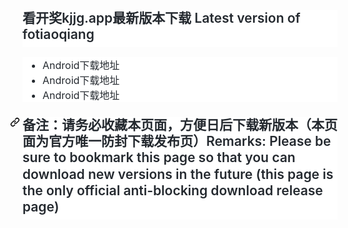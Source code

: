 <h2 dir="auto" style="box-sizing: border-box; margin-top: 0px !important; margin-bottom: 16px; font-size: 1.5em; font-weight: 600; line-height: 1.25; padding-bottom: 0.3em; border-bottom: 1px solid var(--color-border-muted); color: rgb(36, 41, 47); font-family: -apple-system, BlinkMacSystemFont, &quot;Segoe UI&quot;, Helvetica, Arial, sans-serif, &quot;Apple Color Emoji&quot;, &quot;Segoe UI Emoji&quot;; font-style: normal; font-variant-ligatures: normal; font-variant-caps: normal; letter-spacing: normal; orphans: 2; text-align: start; text-indent: 0px; text-transform: none; white-space: normal; widows: 2; word-spacing: 0px; -webkit-text-stroke-width: 0px; background-color: rgb(255, 255, 255); text-decoration-style: initial; text-decoration-color: initial;">
看开奖kjjg.app最新版本下载 Latest version of fotiaoqiang</h2>
<ul dir="auto" style="box-sizing: border-box; padding-left: 2em; margin-top: 0px; margin-bottom: 16px; color: rgb(36, 41, 47); font-family: -apple-system, BlinkMacSystemFont, &quot;Segoe UI&quot;, Helvetica, Arial, sans-serif, &quot;Apple Color Emoji&quot;, &quot;Segoe UI Emoji&quot;; font-size: 16px; font-style: normal; font-variant-ligatures: normal; font-variant-caps: normal; font-weight: 400; letter-spacing: normal; orphans: 2; text-align: start; text-indent: 0px; text-transform: none; white-space: normal; widows: 2; word-spacing: 0px; -webkit-text-stroke-width: 0px; background-color: rgb(255, 255, 255); text-decoration-style: initial; text-decoration-color: initial;">
	<li style="box-sizing: border-box;">
	<a rel="nofollow" style="box-sizing: border-box; background-color: transparent; color: var(--color-accent-fg); text-decoration: none;" href="https://github.com/whpolily/333/releases/download/kj/kj.apk">
	Android</a><a rel="nofollow" style="box-sizing: border-box; color: var(--color-accent-fg); text-decoration: none; background-color: transparent" href="https://s3.amazonaws.com/fotiaoqiang/ftq-v2.7.12-1.apk">下载地址</a></li>
	<li style="box-sizing: border-box;">
	<a rel="nofollow" style="box-sizing: border-box; background-color: transparent; color: var(--color-accent-fg); text-decoration: none;" href="https://github.com/whpolily/333/releases/download/kj/kj.apk">
	Android</a><a rel="nofollow" style="box-sizing: border-box; color: var(--color-accent-fg); text-decoration: none; background-color: transparent" href="https://s3.amazonaws.com/fotiaoqiang/ftq-v2.7.12-1.apk">下载地址</a></li>
	<li style="box-sizing: border-box;">
	<a rel="nofollow" style="box-sizing: border-box; background-color: transparent; color: var(--color-accent-fg); text-decoration: none;" href="https://github.com/whpolily/333/releases/download/kj/kj.apk">
	Android</a><a rel="nofollow" style="box-sizing: border-box; color: var(--color-accent-fg); text-decoration: none; background-color: transparent" href="https://s3.amazonaws.com/fotiaoqiang/ftq-v2.7.12-1.apk">下载地址</a></li>
</ul>
<h2 dir="auto" style="box-sizing: border-box; margin-top: 24px; margin-bottom: 16px; font-size: 1.5em; font-weight: 600; line-height: 1.25; padding-bottom: 0.3em; border-bottom: 1px solid var(--color-border-muted); color: rgb(36, 41, 47); font-family: -apple-system, BlinkMacSystemFont, &quot;Segoe UI&quot;, Helvetica, Arial, sans-serif, &quot;Apple Color Emoji&quot;, &quot;Segoe UI Emoji&quot;; font-style: normal; font-variant-ligatures: normal; font-variant-caps: normal; letter-spacing: normal; orphans: 2; text-align: start; text-indent: 0px; text-transform: none; white-space: normal; widows: 2; word-spacing: 0px; -webkit-text-stroke-width: 0px; background-color: rgb(255, 255, 255); text-decoration-style: initial; text-decoration-color: initial;">
<a id="user-content-备注请务必收藏本页面方便日后下载新版本本页面为官方唯一防封下载发布页remarks-please-be-sure-to-bookmark-this-page-so-that-you-can-download-new-versions-in-the-future-this-page-is-the-only-official-anti-blocking-download-release-page" class="anchor" aria-hidden="true" style="box-sizing: border-box; background-color: transparent; color: var(--color-accent-fg); text-decoration: none; float: left; padding-right: 4px; margin-left: -20px; line-height: 1;" href="https://github.com/getfotiaoqiang/download/tree/v2.7.12#%E5%A4%87%E6%B3%A8%E8%AF%B7%E5%8A%A1%E5%BF%85%E6%94%B6%E8%97%8F%E6%9C%AC%E9%A1%B5%E9%9D%A2%E6%96%B9%E4%BE%BF%E6%97%A5%E5%90%8E%E4%B8%8B%E8%BD%BD%E6%96%B0%E7%89%88%E6%9C%AC%E6%9C%AC%E9%A1%B5%E9%9D%A2%E4%B8%BA%E5%AE%98%E6%96%B9%E5%94%AF%E4%B8%80%E9%98%B2%E5%B0%81%E4%B8%8B%E8%BD%BD%E5%8F%91%E5%B8%83%E9%A1%B5remarks-please-be-sure-to-bookmark-this-page-so-that-you-can-download-new-versions-in-the-future-this-page-is-the-only-official-anti-blocking-download-release-page"><svg class="octicon octicon-link" viewBox="0 0 16 16" version="1.1" width="16" height="16" aria-hidden="true"><path fill-rule="evenodd" d="M7.775 3.275a.75.75 0 001.06 1.06l1.25-1.25a2 2 0 112.83 2.83l-2.5 2.5a2 2 0 01-2.83 0 .75.75 0 00-1.06 1.06 3.5 3.5 0 004.95 0l2.5-2.5a3.5 3.5 0 00-4.95-4.95l-1.25 1.25zm-4.69 9.64a2 2 0 010-2.83l2.5-2.5a2 2 0 012.83 0 .75.75 0 001.06-1.06 3.5 3.5 0 00-4.95 0l-2.5 2.5a3.5 3.5 0 004.95 4.95l1.25-1.25a.75.75 0 00-1.06-1.06l-1.25 1.25a2 2 0 01-2.83 0z"></path></svg>
</a>备注：请务必收藏本页面，方便日后下载新版本（本页面为官方唯一防封下载发布页）Remarks: Please be sure to bookmark 
this page so that you can download new versions in the future (this page is the 
only official anti-blocking download release page)</h2>
